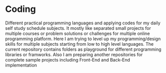 # Coding
Different practical programming languages and applying codes for my daily self study schedule subjects.
It mostly like separated small projects for multiple courses or problem solutions or challenges for multiple online programming platform.
Here I am trying to level up my programming/design skills for multiple subjects starting from low to high level languages.
The current repository contains folders as playground for different programming libraries or framworks.
Also I am preparing another repositories for complete sample projects including Front-End and Back-End implementation
